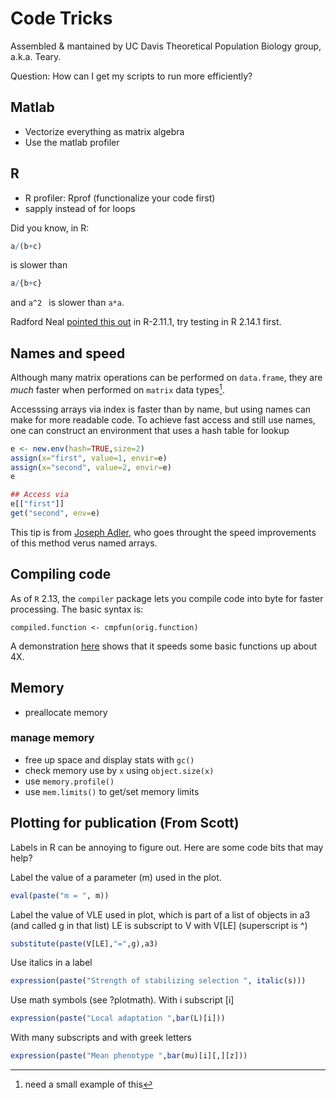 Code Tricks
===========

Assembled & mantained by UC Davis Theoretical Population Biology group,
a.k.a. Teary.


Question: How can I get my scripts to run more efficiently?

Matlab
-----

 * Vectorize everything as matrix algebra
 * Use the matlab profiler

R
-----

* R profiler: Rprof (functionalize your code first)
* sapply instead of for loops


Did you know, in R:

```R
a/(b+c)
````

is slower than

```R
a/{b+c}
```

and  `a^2 ` is slower than `a*a`.  

Radford Neal [pointed this out](http://radfordneal.wordpress.com/2010/08/19/speeding-up-parentheses-and-lots-more-in-r/) in  R-2.11.1, try testing in R 2.14.1 first.  

## Names and speed

Although many matrix operations can be performed on `data.frame`, they are _much_ faster when performed on `matrix` data types[^dfmat].

[^dfmat]: need a small example of this

Accesssing arrays via index is faster than by name, but using names can make for more readable code. 
To achieve fast access and still use names, one can construct an environment that uses a hash table for lookup

```R
e <- new.env(hash=TRUE,size=2)
assign(x="first", value=1, envir=e)
assign(x="second", value=2, envir=e)
e

## Access via
e[["first"]]
get("second", env=e)
```

This tip is from [Joseph Adler](http://broadcast.oreilly.com/2010/03/lookup-performance-in-r.html), who goes throught the speed improvements of this method verus named arrays.


## Compiling code

As of `R` 2.13, the `compiler` package lets you compile code into byte for faster processing.  The basic syntax is:

`compiled.function <- cmpfun(orig.function)`

A demonstration [here](http://dirk.eddelbuettel.com/blog/2011/04/12/) shows that it speeds some basic functions up about 4X.

## Memory 

* preallocate memory 

###  manage memory

* free up space and display stats with `gc()`
* check memory use by `x` using `object.size(x)`
* use `memory.profile()`
* use `mem.limits()` to get/set memory limits

## Plotting for publication (From Scott)

Labels in R can be annoying to figure out. Here are some code bits that may help? 

Label the value of a parameter (m) used in the plot.

```R
eval(paste("m = ", m))
```

Label the value of VLE used in plot, which is part of a list of objects in a3 (and called g in that list)
LE is subscript to V with V[LE] (superscript is ^)

```R
substitute(paste(V[LE],"=",g),a3)
```

Use italics in a label

```R
expression(paste("Strength of stabilizing selection ", italic(s)))
```

Use math symbols (see ?plotmath). 
With i subscript [i]

```R
expression(paste("Local adaptation ",bar(L)[i]))
```

With many subscripts and with greek letters

```R
expression(paste("Mean phenotype ",bar(mu)[i][,][z]))
```
